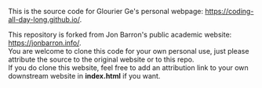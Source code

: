 This is the source code for Glourier Ge's personal webpage: https://coding-all-day-long.github.io/.

This repository is forked from Jon Barron's public academic website: https://jonbarron.info/.   
You are welcome to clone this code for your own personal use, just please attribute the source to the original website or to this repo.   
If you do clone this website, feel free to add an attribution link to your own downstream website in **index.html** if you want.  
